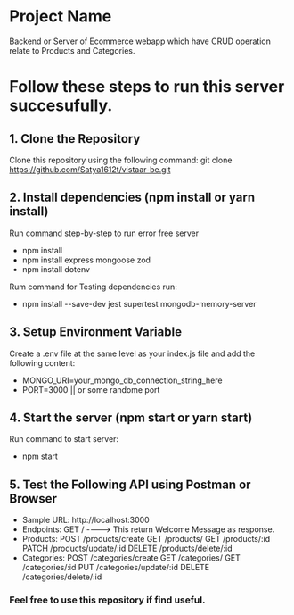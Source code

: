 # Project Name
Backend or Server of Ecommerce webapp which have CRUD operation relate to Products and Categories.

# Follow these steps to run this server succesufully.

## 1. Clone the Repository
Clone this repository using the following command: git clone https://github.com/Satya1612t/vistaar-be.git

## 2. Install dependencies (npm install or yarn install)
Run command step-by-step to run error free server
  - npm install
  - npm install express mongoose zod
  - npm install dotenv

Rum command for Testing dependencies run:
  - npm install --save-dev jest supertest mongodb-memory-server

## 3. Setup Environment Variable
Create a .env file at the same level as your index.js file and add the following content:
  - MONGO_URI=your_mongo_db_connection_string_here
  - PORT=3000 || or some randome port

## 4. Start the server (npm start or yarn start)
Run command to start server:
  - npm start

## 5. Test the Following API using Postman or Browser
  - Sample URL: http://localhost:3000
  - Endpoints:
      GET / ----> This return Welcome Message as response.
  - Products:
      POST /products/create
      GET /products/
      GET /products/:id
      PATCH /products/update/:id
      DELETE /products/delete/:id
  - Categories:
      POST /categories/create
      GET /categories/
      GET /categories/:id
      PUT /categories/update/:id
      DELETE /categories/delete/:id

### Feel free to use this repository if find useful.
